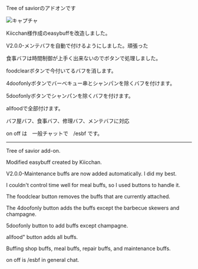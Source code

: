 Tree of saviorのアドオンです

![キャプチャ](https://user-images.githubusercontent.com/128560971/231441157-b6a3fd37-5467-4527-945f-eaf5aaf0119f.PNG)

Kiicchan様作成のeasybuffを改造しました。

V2.0.0-メンテバフを自動で付けるようにしました。頑張った

食事バフは時間制御が上手く出来ないのでボタンで処理しました。

foodclearボタンで今付いてるバフを消します。

4doofonlyボタンでバーベキュー串とシャンパンを除くバフを付けます。

5doofonlyボタンでシャンパンを除くバフを付けます。

allfoodで全部付けます。

バフ屋バフ、食事バフ、修理バフ、メンテバフに対応

on off は　一般チャットで　/esbf です。

----

Tree of savior add-on.

Modified easybuff created by Kiicchan.

V2.0.0-Maintenance buffs are now added automatically. I did my best.

I couldn't control time well for meal buffs, so I used buttons to handle it.

The foodclear button removes the buffs that are currently attached.

The 4doofonly button adds the buffs except the barbecue skewers and champagne.

5doofonly button to add buffs except champagne.

allfood" button adds all buffs.

Buffing shop buffs, meal buffs, repair buffs, and maintenance buffs.

on off is /esbf in general chat.
